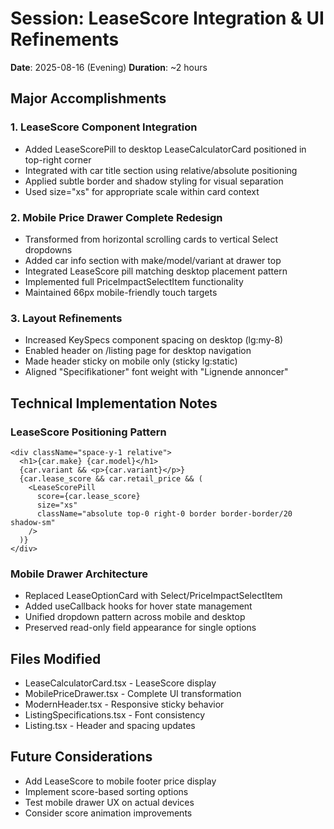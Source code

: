 # Session: LeaseScore Integration & UI Refinements
**Date**: 2025-08-16 (Evening)
**Duration**: ~2 hours

## Major Accomplishments

### 1. LeaseScore Component Integration
- Added LeaseScorePill to desktop LeaseCalculatorCard positioned in top-right corner
- Integrated with car title section using relative/absolute positioning
- Applied subtle border and shadow styling for visual separation
- Used size="xs" for appropriate scale within card context

### 2. Mobile Price Drawer Complete Redesign
- Transformed from horizontal scrolling cards to vertical Select dropdowns
- Added car info section with make/model/variant at drawer top
- Integrated LeaseScore pill matching desktop placement pattern
- Implemented full PriceImpactSelectItem functionality
- Maintained 66px mobile-friendly touch targets

### 3. Layout Refinements
- Increased KeySpecs component spacing on desktop (lg:my-8)
- Enabled header on /listing page for desktop navigation
- Made header sticky on mobile only (sticky lg:static)
- Aligned "Specifikationer" font weight with "Lignende annoncer"

## Technical Implementation Notes

### LeaseScore Positioning Pattern
```tsx
<div className="space-y-1 relative">
  <h1>{car.make} {car.model}</h1>
  {car.variant && <p>{car.variant}</p>}
  {car.lease_score && car.retail_price && (
    <LeaseScorePill 
      score={car.lease_score}
      size="xs"
      className="absolute top-0 right-0 border border-border/20 shadow-sm"
    />
  )}
</div>
```

### Mobile Drawer Architecture
- Replaced LeaseOptionCard with Select/PriceImpactSelectItem
- Added useCallback hooks for hover state management
- Unified dropdown pattern across mobile and desktop
- Preserved read-only field appearance for single options

## Files Modified
- LeaseCalculatorCard.tsx - LeaseScore display
- MobilePriceDrawer.tsx - Complete UI transformation
- ModernHeader.tsx - Responsive sticky behavior
- ListingSpecifications.tsx - Font consistency
- Listing.tsx - Header and spacing updates

## Future Considerations
- Add LeaseScore to mobile footer price display
- Implement score-based sorting options
- Test mobile drawer UX on actual devices
- Consider score animation improvements